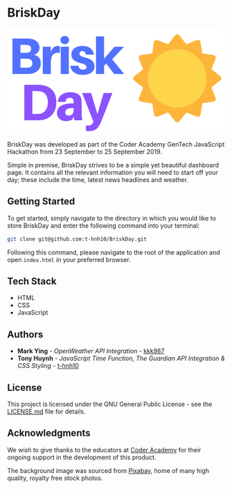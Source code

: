 # BriskDay

![Logo](img/logo.png "BriskDay Logo")

BriskDay was developed as part of the Coder Academy GenTech JavaScript Hackathon from 23 September to 25 September 2019.

Simple in premise, BriskDay strives to be a simple yet beautiful dashboard page. It contains all the relevant information you will need to start off your day; these include the time, latest news headlines and weather.

## Getting Started

To get started, simply navigate to the directory in which you would like to store BriskDay and enter the following command into your terminal:
```bash
git clone git@github.com:t-hnh10/BriskDay.git
```
Following this command, please navigate to the root of the application and open `index.html` in your preferred browser.

## Tech Stack

* HTML
* CSS
* JavaScript

## Authors

* **Mark Ying** - *OpenWeather API Integration* - [kkk987](https://github.com/kkk987)
* **Tony Huynh** - *JavaScript Time Function, The Guardian API Integration & CSS Styling* - [t-hnh10](https://github.com/t-hnh10)

## License

This project is licensed under the GNU General Public License - see the [LICENSE.md](LICENSE.md) file for details.

## Acknowledgments

We wish to give thanks to the educators at [Coder Academy](https://coderacademy.edu.au/) for their ongoing support in the development of this product.

The background image was sourced from [Pixabay](https://pixabay.com/), home of many high quality, royalty free stock photos.